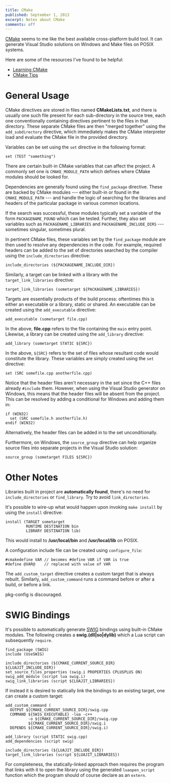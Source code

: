 ```yaml
---
title: CMake
published: September 1, 2013
excerpt: Notes about CMake
comments: off
---
```


[CMake](http://www.cmake.org/) seems to me like the best available cross-platform build tool. It can generate Visual Studio solutions on Windows and Make files on POSIX systems.

Here are some of the resources I've found to be helpful:

* [Learning CMake](http://www.elpauer.org/stuff/learning_cmake.pdf)
* [CMake Tips](http://web.cs.swarthmore.edu/~adanner/tips/cmake.php)

# General Usage

CMake directives are stored in files named **CMakeLists.txt**, and there is usually one such file present for each sub-directory in the source tree, each one conventionally containing directives pertinent to the files in that directory. These separate CMake files are then "merged together" using the `add_subdirectory` directive, which immediately makes the CMake interpreter load and evaluate the CMake file in the provided directory.

Variables can be set using the `set` directive in the following format:

~~~ {lang="cmake"}
set (TEST "something")
~~~

There are certain built-in CMake variables that can affect the project. A commonly set one is `CMAKE_MODULE_PATH` which defines where CMake modules should be looked for.

Dependencies are generally found using the `find_package` directive. These are backed by CMake modules --- either built-in or found in the `CMAKE_MODULE_PATH` --- and handle the logic of searching for the libraries and headers of the particular package in various common locations.

If the search was successful, these modules typically set a variable of the form `PACKAGENAME_FOUND` which can be tested. Further, they also set variables such as `PACKAGENAME_LIBRARIES` and `PACKAGENAME_INCLUDE_DIRS` --- sometimes singular, sometimes plural.

In pertinent CMake files, these variables set by the `find_package` module are then used to resolve any dependencies in the code. For example, required headers can be added to the set of directories searched by the compiler using the `include_directories` directive:

~~~ {lang="cmake"}
include_directories (${PACKAGENAME_INCLUDE_DIR})
~~~

Similarly, a target can be linked with a library with the `target_link_libraries` directive:

~~~ {lang="cmake"}
target_link_libraries (sometarget ${PACKAGENAME_LIBRARIES})
~~~

Targets are essentially products of the build process: oftentimes this is either an executable or a library, static or shared. An executable can be created using the `add_executable` directive:

~~~ {lang="cmake"}
add_executable (sometarget file.cpp)
~~~

In the above, **file.cpp** refers to the file containing the `main` entry point. Likewise, a library can be created using the `add_library` directive:

~~~ {lang="cmake"}
add_library (sometarget STATIC ${SRC})
~~~

In the above, `${SRC}` refers to the set of files whose resultant code would constitute the library. These variables are simply created using the `set` directive:

~~~ {lang="cmake"}
set (SRC somefile.cpp anotherfile.cpp)
~~~

Notice that the header files aren't necessary in the set since the C++ files already `#include` them. However, when using the Visual Studio generator on Windows, this means that the header files will be absent from the project. This can be resolved by adding a conditional for Windows and adding them in:

~~~ {lang="cmake"}
if (WIN32)
  set (SRC somefile.h anotherfile.h)
endif (WIN32)
~~~

Alternatively, the header files can be added in to the set unconditionally.

Furthermore, on Windows, the `source_group` directive can help organize source files into separate projects in the Visual Studio solution:

~~~ {lang="cmake"}
source_group (sometarget FILES ${SRC})
~~~

# Other Notes

Libraries built in project are **automatically found**, there's no need for `include_directories` or `find_library`. Try to avoid `link_directories`.

It's possible to wire-up what would happen upon invoking `make install` by using the `install` directive:

~~~ {lang="cmake"}
install (TARGET sometarget
         RUNTIME DESTINATION bin
         LIBRARY DESTINATION lib)
~~~

This would install to **/usr/local/bin** and **/usr/local/lib** on POSIX.

A configuration include file can be created using `configure_file`:

~~~ {lang="cpp"}
#cmakedefine VAR // becomes #define VAR if VAR is true
#define @VAR@    // replaced with value of VAR
~~~

The `add_custom_target` directive creates a custom target that is always rebuilt. Similarly, `add_custom_command` runs a command before or after a build, or before a link.

pkg-config is discouraged.

# SWIG Bindings

It's possible to automatically generate [SWIG](http://www.swig.org/) bindings using built-in CMake modules. The following creates a **swig.(dll|so|dylib)** which a Lua script can subsequently `require`.

~~~ {lang="cmake"}
find_package (SWIG)
include (UseSWIG)

include_directories (${CMAKE_CURRENT_SOURCE_DIR} ${LUAJIT_INCLUDE_DIR})
set_source_files_properties (swig.i PROPERTIES CPLUSPLUS ON)
swig_add_module (script lua swig.i)
swig_link_libraries (script ${LUAJIT_LIBRARIES})
~~~

If instead it is desired to statically link the bindings to an existing target, one can create a custom target:

~~~ {lang="cmake"}
add_custom_command (
  OUTPUT ${CMAKE_CURRENT_SOURCE_DIR}/swig.cpp
  COMMAND ${SWIG_EXECUTABLE} -lua -c++
          -o ${CMAKE_CURRENT_SOURCE_DIR}/swig.cpp
          ${CMAKE_CURRENT_SOURCE_DIR}/swig.i
  DEPENDS ${CMAKE_CURRENT_SOURCE_DIR}/swig.i)

add_library (script STATIC swig.cpp)
add_dependencies (script swig)

include_directories (${LUAJIT_INCLUDE_DIR})
target_link_libraries (script ${LUAJIT_LIBRARIES})
~~~

For completeness, the statically-linked approach then requires the program that links with it to open the library using the generated `luaopen_script` function which the program should of course declare as an `extern`.
